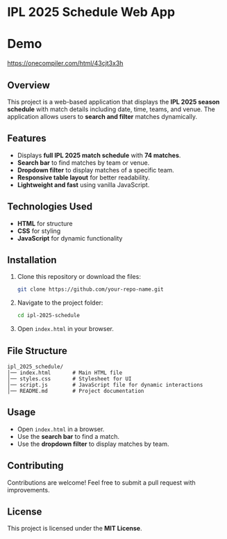 # IPL 2025 Schedule Web App

# Demo
https://onecompiler.com/html/43cjt3x3h

## Overview
This project is a web-based application that displays the **IPL 2025 season schedule** with match details including date, time, teams, and venue. The application allows users to **search and filter** matches dynamically.

## Features
- Displays **full IPL 2025 match schedule** with **74 matches**.
- **Search bar** to find matches by team or venue.
- **Dropdown filter** to display matches of a specific team.
- **Responsive table layout** for better readability.
- **Lightweight and fast** using vanilla JavaScript.

## Technologies Used
- **HTML** for structure
- **CSS** for styling
- **JavaScript** for dynamic functionality

## Installation
1. Clone this repository or download the files:
   ```sh
   git clone https://github.com/your-repo-name.git
   ```
2. Navigate to the project folder:
   ```sh
   cd ipl-2025-schedule
   ```
3. Open `index.html` in your browser.

## File Structure
```
ipl_2025_schedule/
│── index.html       # Main HTML file
│── styles.css       # Stylesheet for UI
│── script.js        # JavaScript file for dynamic interactions
│── README.md        # Project documentation
```

## Usage
- Open `index.html` in a browser.
- Use the **search bar** to find a match.
- Use the **dropdown filter** to display matches by team.

## Contributing
Contributions are welcome! Feel free to submit a pull request with improvements.

## License
This project is licensed under the **MIT License**.

<!-- ## Contact
For any queries, feel free to reach out:
- Email: support@ipl2025.com
- Website: [IPLT20.com](https://www.iplt20.com) -->

